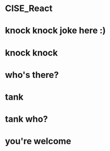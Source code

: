 # CISE_React

# knock knock joke here :)
# knock knock
# who's there?
# tank
# tank who?
# you're welcome
